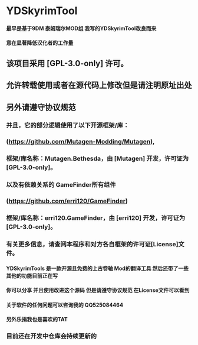 # YDSkyrimTool
#### 最早是基于9DM 泰姆瑞尔MOD组 我写的YDSkyrimTool改良而来
#### 意在显著降低汉化者的工作量

## 该项目采用 [GPL-3.0-only] 许可。
## 允许转载使用或者在源代码上修改但是请注明原址出处 
## 另外请遵守协议规范

### 并且，它的部分逻辑使用了以下开源框架/库：
### (https://github.com/Mutagen-Modding/Mutagen),
### 框架/库名称：Mutagen.Bethesda，由 [Mutagen] 开发，许可证为 [GPL-3.0-only]。

### 以及有依赖关系的 GameFinder所有组件
### (https://github.com/erri120/GameFinder)
### 框架/库名称：erri120.GameFinder，由 [erri120] 开发，许可证为 [GPL-3.0-only]。

### 有关更多信息，请查阅本程序和对方各自框架的许可证[License]文件。

#### YDSkyrimTools 是一款开源且免费的上古卷轴 Mod的翻译工具 然后还带了一些其他的功能目前正在写
#### 你可以分享 并且使用改进这个源码 但是请遵守协议规范 在License文件可以看到
#### 关于软件的任何问题可以咨询我的 QQ525084464

#### 另外乐捐我也是喜欢的TAT

### 目前还在开发中仓库会持续更新的


